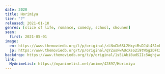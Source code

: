 ```yaml
---
date: 2020
title: Horimiya
tier: "?"
released: 2021-01-10
genres: [slice of life, romance, comedy, school, shounen]
seen:
  first: 2021-05-01
image:
  en: https://www.themoviedb.org/t/p/original/zLNnCb6SL2HxyiRsDJ4t4S1mb91.jpg
  jp: https://www.themoviedb.org/t/p/original/qYZusFwAUcXso2i9tWSg2DFCxX5.jpg
backdrop: https://www.themoviedb.org/t/p/original/1s5LAbi8udSIIc5AghjwuKfy87i.jpg
link:
  MyAnimeList: https://myanimelist.net/anime/42897/Horimiya
---
```

